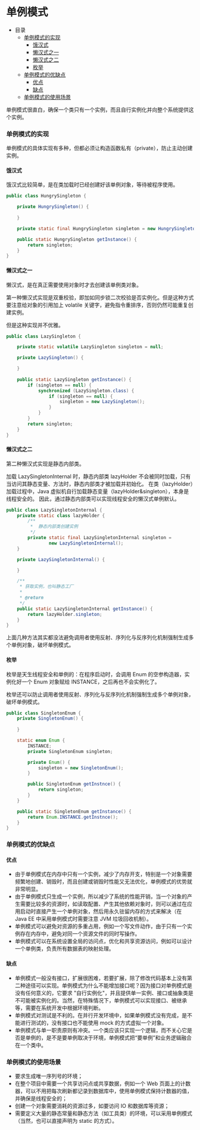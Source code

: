 # 单例模式

- 目录
    - [单例模式的实现](#单例模式的实现)
        - [饿汉式](#饿汉式)
        - [懒汉式之一](#懒汉式之一)
        - [懒汉式之二](#懒汉式之二)
        - [枚举](#枚举)
    - [单例模式的优缺点](#单例模式的优缺点)
        - [优点](#优点)
        - [缺点](#缺点)
    - [单例模式的使用场景](#单例模式的使用场景)



单例模式很直白，确保一个类只有一个实例，而且自行实例化并向整个系统提供这个实例。

### 单例模式的实现

单例模式的具体实现有多种，但都必须让构造函数私有（private），防止主动创建实例。

#### 饿汉式

饿汉式比较简单，是在类加载时已经创建好该单例对象，等待被程序使用。

```java
public class HungrySingleton {

    private HungrySingleton() {
        
    }

    private static final HungrySingleton singleton = new HungrySingleton();

    public static HungrySingleton getInstance() {
        return singleton;
    }
}
```

#### 懒汉式之一

懒汉式，是在真正需要使用对象时才去创建该单例类对象。

第一种懒汉式实现是双重校验，即加如同步锁二次校验是否实例化。但是这种方式要注意给对象的引用加上 volatile 关键字，避免指令重排序，否则仍然可能重复创建实例。

但是这种实现并不优雅。

```java
public class LazySingleton {

    private static volatile LazySingleton singleton = null;

    private LazySingleton() {

    }
    
    public static LazySingleton getInstance() {
        if (singleton == null) {
            synchronized (LazySingleton.class) {
                if (singleton == null) {
                    singleton = new LazySingleton();
                }
            }
        }
        return singleton;
    }
}
```

#### 懒汉式之二

第二种懒汉式实现是静态内部类。

加载 LazySingletonInternal 时，静态内部类 lazyHolder 不会被同时加载，只有当访问其静态变量、方法时，静态内部类才被加载并初始化。
在类（lazyHolder）加载过程中，Java 虚拟机自行加载静态变量（lazyHolder&singleton），本身是线程安全的。 
因此，通过静态内部类可以实现线程安全的懒汉式单例默认。

```java
public class LazySingletonInternal {
    private static class lazyHolder {
        /**
         *  静态内部类创建实例
         */
        private static final LazySingletonInternal singleton =
                new LazySingletonInternal();
    }

    private LazySingletonInternal() {

    }

    /**
     * 获取实例，也叫静态工厂
     *
     * @return
     */
    public static LazySingletonInternal getInstance() {
        return lazyHolder.singleton;
    }
}
```

上面几种方法其实都没法避免调用者使用反射、序列化与反序列化机制强制生成多个单例对象，破坏单例模式。

#### 枚举

枚举是天生线程安全和单例的：在程序启动时，会调用 Enum 的空参构造器，实例化好一个 Enum 对象赋给 INSTANCE，之后再也不会实例化了。

枚举还可以防止调用者使用反射、序列化与反序列化机制强制生成多个单例对象，破坏单例模式。

```java
public class SingletonEnum {
    private SingletonEnum() {
        
    }

    static enum Enum {
        INSTANCE;
        private SingletonEnum singleton;

        private Enum() {
            singleton = new SingletonEnum();
        }

        public SingletonEnum getInstnce() {
            return singleton;
        }
    }

    public static SingletonEnum getInstance() {
        return Enum.INSTANCE.getInstnce();
    }
}
```

### 单例模式的优缺点

#### 优点

- 由于单例模式在内存中只有一个实例，减少了内存开支，特别是一个对象需要频繁地创建、销毁时，而且创建或销毁时性能又无法优化，单例模式的优势就非常明显。
- 由于单例模式只生成一个实例，所以减少了系统的性能开销，当一个对象的产生需要比较多的资源时，如读取配置、产生其他依赖对象时，则可以通过在应用启动时直接产生一个单例对象，然后用永久驻留内存的方式来解决（在 Java EE 中采用单例模式时需要注意 JVM 垃圾回收机制）。
- 单例模式可以避免对资源的多重占用，例如一个写文件动作，由于只有一个实例存在内存中，避免对同一个资源文件的同时写操作。 
- 单例模式可以在系统设置全局的访问点，优化和共享资源访问，例如可以设计一个单例类，负责所有数据表的映射处理。

#### 缺点

- 单例模式一般没有接口，扩展很困难，若要扩展，除了修改代码基本上没有第二种途径可以实现。单例模式为什么不能增加接口呢？因为接口对单例模式是没有任何意义的，它要求 "自行实例化"，并且提供单一实例、接口或抽象类是不可能被实例化的。当然，在特殊情况下，单例模式可以实现接口、被继承等，需要在系统开发中根据环境判断。
- 单例模式对测试是不利的。在并行开发环境中，如果单例模式没有完成，是不能进行测试的，没有接口也不能使用 mock 的方式虚拟一个对象。
- 单例模式与单一职责原则有冲突。一个类应该只实现一个逻辑，而不关心它是否是单例的，是不是要单例取决于环境，单例模式把“要单例”和业务逻辑融合在一个类中。

### 单例模式的使用场景

- 要求生成唯一序列号的环境；
- 在整个项目中需要一个共享访问点或共享数据，例如一个 Web 页面上的计数器，可以不用把每次刷新都记录到数据库中，使用单例模式保持计数器的值，并确保是线程安全的；
- 创建一个对象需要消耗的资源过多，如要访问 IO 和数据库等资源；
- 需要定义大量的静态常量和静态方法（如工具类）的环境，可以采用单例模式（当然，也可以直接声明为 static 的方式）。